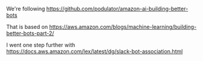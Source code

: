 We're following https://github.com/podulator/amazon-ai-building-better-bots

That is based on https://aws.amazon.com/blogs/machine-learning/building-better-bots-part-2/

I went one step further with https://docs.aws.amazon.com/lex/latest/dg/slack-bot-association.html
